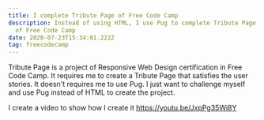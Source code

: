 ```yaml
---
title: I complete Tribute Page of Free Code Camp
description: Instead of using HTML, I use Pug to complete Tribute Page project
  of Free Code Camp
date: 2020-07-23T15:34:01.222Z
tag: freecodecamp
---
```

Tribute Page is a project of Responsive Web Design certification in Free Code Camp. It requires me to create a Tribute Page that satisfies the user stories. It doesn't requires me to use Pug. I just want to challenge myself and use Pug instead of HTML to create the project.

I create a video to show how I create it <https://youtu.be/JxpPg35Wi8Y>